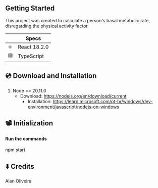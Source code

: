 ##  Getting Started

This project was created to calculate a person's basal metabolic rate, disregarding the physical activity factor.

|   |    Specs   |
| - | ---------- |
| :atom_symbol: | React 18.2.0 |
| :blue_square: | TypeScript |

## :cd: Download and Installation

1. Node >= 20.11.0
   - Download: https://nodejs.org/en/download/current
       - Installation: https://learn.microsoft.com/pt-br/windows/dev-environment/javascript/nodejs-on-windows 

## 📽️ Initialization


#### Run the commands

npm start

## :arrow_down: Credits

Alan Oliveira
